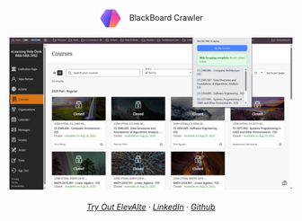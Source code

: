 <p align="center">
  <img src="BlackBoardCrawlerLogo.svg" alt="BlackBoard Crawler Logo" width="40" style="vertical-align: middle; margin-right: 10px;">
  BlackBoard Crawler
</p>
<p align="center">
 <img src="READMELanding.png"/>
</p>

<h6 align="center">
    <a href="https://elevaiteworkspace.com">Try Out ElevAIte</a>
    ·
    <a href="https://www.linkedin.com/in/tejas-raman-1a892b255/">LinkedIn</a>
    ·
    <a href="https://github.com/traman2/">Github</a>
</h6>